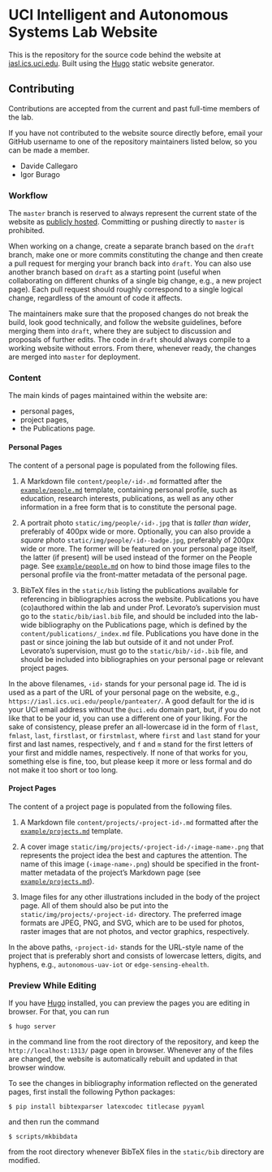 # UCI Intelligent and Autonomous Systems Lab Website

This is the repository for the source code behind the website at
[iasl.ics.uci.edu][iasl].
Built using the [Hugo][hugo] static website generator.

[iasl]: https://iasl.ics.uci.edu
[hugo]: https://gohugo.io

## Contributing

Contributions are accepted from the current and past full-time members
of the lab.

If you have not contributed to the website source directly before,
email your GitHub username to one of the repository maintainers listed
below, so you can be made a member.

- Davide Callegaro
- Igor Burago

### Workflow

The `master` branch is reserved to always represent the current state
of the website as [publicly hosted][iasl].
Committing or pushing directly to `master` is prohibited.

When working on a change, create a separate branch based on the
`draft` branch, make one or more commits constituting the change and
then create a pull request for merging your branch back into `draft`.
You can also use another branch based on `draft` as a starting point
(useful when collaborating on different chunks of a single big
change, e.g., a new project page).
Each pull request should roughly correspond to a single logical
change, regardless of the amount of code it affects.

The maintainers make sure that the proposed changes do not break
the build, look good technically, and follow the website guidelines,
before merging them into `draft`, where they are subject to discussion
and proposals of further edits.
The code in `draft` should always compile to a working website without
errors.
From there, whenever ready, the changes are merged into `master`
for deployment.

### Content

The main kinds of pages maintained within the website are:

- personal pages,
- project pages,
- the Publications page.

#### Personal Pages

The content of a personal page is populated from the following files.

1. A Markdown file `content/people/‹id›.md` formatted after the
[`example/people.md`][personal-template] template, containing personal
profile, such as education, research interests, publications, as well
as any other information in a free form that is to constitute the
personal page.

2. A portrait photo `static/img/people/‹id›.jpg` that is *taller than
wider*, preferably of 400px wide or more.
Optionally, you can also provide a *square* photo
`static/img/people/‹id›-badge.jpg`, preferably of 200px wide or more.
The former will be featured on your personal page itself, the latter
(if present) will be used instead of the former on the People page.
See [`example/people.md`][personal-template] on how to bind
those image files to the personal profile via the front-matter
metadata of the personal page.

3. BibTeX files in the `static/bib` listing the publications available
for referencing in bibliographies across the website.
Publications you have (co)authored within the lab and under Prof.
Levorato’s supervision must go to the `static/bib/iasl.bib` file, and
should be included into the lab-wide bibliography on the Publications
page, which is defined by the `content/publications/_index.md` file.
Publications you have done in the past or since joining the lab but
outside of it and not under Prof. Levorato’s supervision, must go to
the `static/bib/‹id›.bib` file, and should be included into
bibliographies on your personal page or relevant project pages.

In the above filenames, `‹id›` stands for your personal page id.
The id is used as a part of the URL of your personal page on the
website, e.g., `https://iasl.ics.uci.edu/people/panteater/`.
A good default for the id is your UCI email address without the
`@uci.edu` domain part, but, if you do not like that to be your id,
you can use a different one of your liking.
For the sake of consistency, please prefer an all-lowercase id in
the form of `flast`, `fmlast`, `last`, `firstlast`, or `firstmlast`, where
`first` and `last` stand for your first and last names, respectively,
and `f` and `m` stand for the first letters of your first and middle
names, respectively.
If none of that works for you, something else is fine, too, but please
keep it more or less formal and do not make it too short or too long.

[personal-template]: https://raw.githubusercontent.com/uci-iasl/website/master/example/people.md

#### Project Pages

The content of a project page is populated from the following files.

1. A Markdown file `content/projects/‹project-id›.md` formatted
after the [`example/projects.md`][project-template] template.

2. A cover image `static/img/projects/‹project-id›/‹image-name›.png`
that represents the project idea the best and captures the attention.
The name of this image (`‹image-name›.png`) should be specified
in the front-matter metadata of the project’s Markdown page
(see [`example/projects.md`][project-template]).

3. Image files for any other illustrations included in the body of the
project page.
All of them should also be put into the
`static/img/projects/‹project-id›` directory.
The preferred image formats are JPEG, PNG, and SVG, which are to be
used for photos, raster images that are not photos, and vector
graphics, respectively.

In the above paths, `‹project-id›` stands for the URL-style name of
the project that is preferably short and consists of lowercase
letters, digits, and hyphens, e.g., `autonomous-uav-iot` or
`edge-sensing-ehealth`.

[project-template]: https://raw.githubusercontent.com/uci-iasl/website/master/example/projects.md

### Preview While Editing

If you have [Hugo][hugo] installed, you can preview the pages you
are editing in browser.
For that, you can run

    $ hugo server

in the command line from the root directory of the repository, and
keep the `http://localhost:1313/` page open in browser.
Whenever any of the files are changed, the website is automatically
rebuilt and updated in that browser window.

To see the changes in bibliography information reflected on the
generated pages, first install the following Python packages:

    $ pip install bibtexparser latexcodec titlecase pyyaml

and then run the command

    $ scripts/mkbibdata

from the root directory whenever BibTeX files in the `static/bib`
directory are modified.

